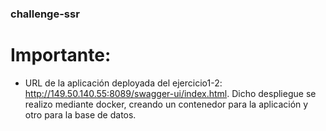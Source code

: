 ### challenge-ssr

# Importante: 
- URL de la aplicación deployada del ejercicio1-2: http://149.50.140.55:8089/swagger-ui/index.html. Dicho despliegue se realizo mediante docker, creando un contenedor para la aplicación y otro para la base de datos.

